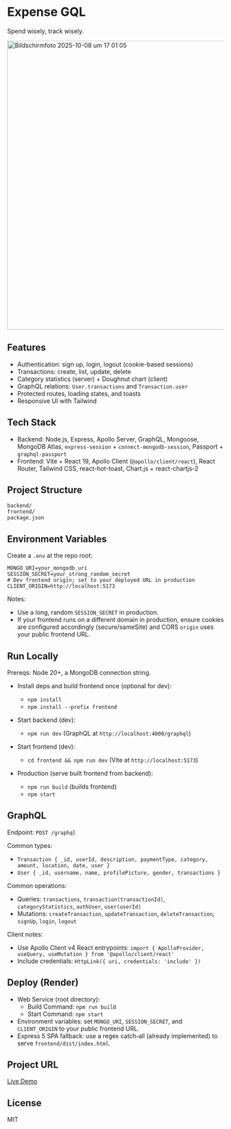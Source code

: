 # Expense GQL

Spend wisely, track wisely.

<img width="1252" height="671" alt="Bildschirmfoto 2025-10-08 um 17 01 05" src="https://github.com/user-attachments/assets/70369a67-4948-48b4-8d78-e032da470e55" />

## Features

- Authentication: sign up, login, logout (cookie-based sessions)
- Transactions: create, list, update, delete
- Category statistics (server) + Doughnut chart (client)
- GraphQL relations: `User.transactions` and `Transaction.user`
- Protected routes, loading states, and toasts
- Responsive UI with Tailwind

## Tech Stack

- Backend: Node.js, Express, Apollo Server, GraphQL, Mongoose, MongoDB Atlas, `express-session` + `connect-mongodb-session`, Passport + `graphql-passport`
- Frontend: Vite + React 19, Apollo Client (`@apollo/client/react`), React Router, Tailwind CSS, react-hot-toast, Chart.js + react-chartjs-2

## Project Structure

```
backend/
frontend/
package.json
```

## Environment Variables

Create a `.env` at the repo root:

```
MONGO_URI=your_mongodb_uri
SESSION_SECRET=your_strong_random_secret
# Dev frontend origin; set to your deployed URL in production
CLIENT_ORIGIN=http://localhost:5173
```

Notes:
- Use a long, random `SESSION_SECRET` in production.
- If your frontend runs on a different domain in production, ensure cookies are configured accordingly (secure/sameSite) and CORS `origin` uses your public frontend URL.

## Run Locally

Prereqs: Node 20+, a MongoDB connection string.

- Install deps and build frontend once (optional for dev):
  - `npm install`
  - `npm install --prefix frontend`

- Start backend (dev):
  - `npm run dev` (GraphQL at `http://localhost:4000/graphql`)

- Start frontend (dev):
  - `cd frontend && npm run dev` (Vite at `http://localhost:5173`)

- Production (serve built frontend from backend):
  - `npm run build` (builds frontend)
  - `npm start`

## GraphQL

Endpoint: `POST /graphql`

Common types:
- `Transaction { _id, userId, description, paymentType, category, amount, location, date, user }`
- `User { _id, username, name, profilePicture, gender, transactions }`

Common operations:
- Queries: `transactions`, `transaction(transactionId)`, `categoryStatistics`, `authUser`, `user(userId)`
- Mutations: `createTransaction`, `updateTransaction`, `deleteTransaction`, `signUp`, `login`, `logout`

Client notes:
- Use Apollo Client v4 React entrypoints: `import { ApolloProvider, useQuery, useMutation } from '@apollo/client/react'`
- Include credentials: `HttpLink({ uri, credentials: 'include' })`

## Deploy (Render)

- Web Service (root directory):
  - Build Command: `npm run build`
  - Start Command: `npm start`
- Environment variables: set `MONGO_URI`, `SESSION_SECRET`, and `CLIENT_ORIGIN` to your public frontend URL.
- Express 5 SPA fallback: use a regex catch‑all (already implemented) to serve `frontend/dist/index.html`.

## Project URL

[Live Demo](https://expense-tracker-gql-1.onrender.com)

## License

MIT
